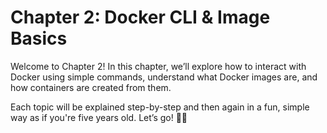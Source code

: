 # Chapter 2: Docker CLI & Image Basics

Welcome to Chapter 2! In this chapter, we’ll explore how to interact with Docker using simple commands, understand what Docker images are, and how containers are created from them.

Each topic will be explained step-by-step and then again in a fun, simple way as if you're five years old. Let’s go! 🐳🧸